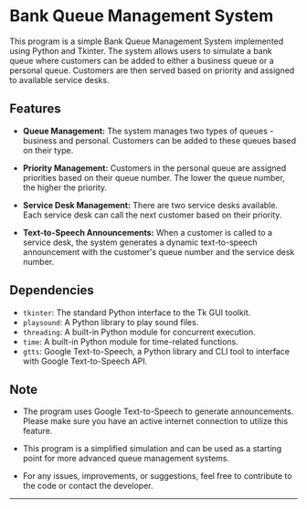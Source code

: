 # Bank Queue Management System

This program is a simple Bank Queue Management System implemented using Python and Tkinter. The system allows users to simulate a bank queue where customers can be added to either a business queue or a personal queue. Customers are then served based on priority and assigned to available service desks.

## Features

- **Queue Management:** The system manages two types of queues - business and personal. Customers can be added to these queues based on their type.

- **Priority Management:** Customers in the personal queue are assigned priorities based on their queue number. The lower the queue number, the higher the priority.

- **Service Desk Management:** There are two service desks available. Each service desk can call the next customer based on their priority.

- **Text-to-Speech Announcements:** When a customer is called to a service desk, the system generates a dynamic text-to-speech announcement with the customer's queue number and the service desk number.

## Dependencies

- `tkinter`: The standard Python interface to the Tk GUI toolkit.
- `playsound`: A Python library to play sound files.
- `threading`: A built-in Python module for concurrent execution.
- `time`: A built-in Python module for time-related functions.
- `gtts`: Google Text-to-Speech, a Python library and CLI tool to interface with Google Text-to-Speech API.

## Note

- The program uses Google Text-to-Speech to generate announcements. Please make sure you have an active internet connection to utilize this feature.

- This program is a simplified simulation and can be used as a starting point for more advanced queue management systems.

- For any issues, improvements, or suggestions, feel free to contribute to the code or contact the developer.

---
